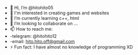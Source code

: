 - 👋 Hi, I’m @hitohito05
- 👀 I'm interested in creating games and websites 
- 🌱 I’m currently learning c++, html
- 💞️ I’m looking to collaborate on ...
- 📫 How to reach me:
- -telegram: @hitohito12
- -email: hito.hito.off@gmail.com
- ⚡ Fun fact: I have almost no knowledge of programming XD

<!---
hitohito05/hitohito05 is a ✨ special ✨ repository because its `README.md` (this file) appears on your GitHub profile.
You can click the Preview link to take a look at your changes.
--->
